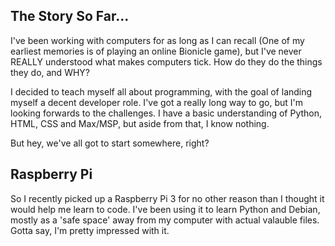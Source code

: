 ## The Story So Far...

I've been working with computers for as long as I can recall (One of my earliest memories is of playing an online Bionicle game), but I've never REALLY understood what makes computers tick. How do they do the things they do, and WHY?

I decided to teach myself all about programming, with the goal of landing myself a decent developer role. I've got a really long way to go, but I'm looking forwards to the challenges. I have a basic understanding of Python, HTML, CSS and Max/MSP, but aside from that, I know nothing. 

But hey, we've all got to start somewhere, right? 

## Raspberry Pi

So I recently picked up a Raspberry Pi 3 for no other reason than I thought it would help me learn to code. I've been using it to learn Python and Debian, mostly as a 'safe space' away from my computer with actual valauble files. Gotta say, I'm pretty impressed with it. 


